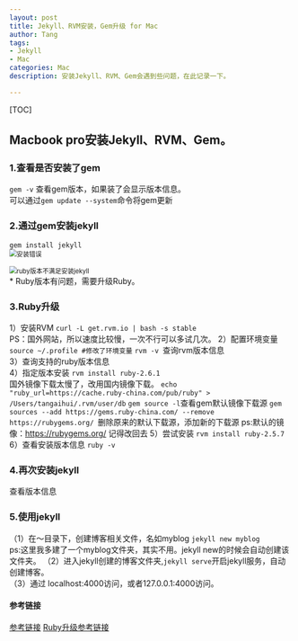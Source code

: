 ```yaml
---
layout: post
title: Jekyll、RVM安装，Gem升级 for Mac
author: Tang
tags:
- Jekyll
- Mac
categories: Mac
description: 安装Jekyll、RVM、Gem会遇到些问题，在此记录一下。

---
```


[TOC]

## Macbook pro安装Jekyll、RVM、Gem。


### 1.查看是否安装了gem

`gem -v`
查看gem版本，如果装了会显示版本信息。
<img src="https://wx4.sinaimg.cn/mw690/bc83ecb9gy1glipjhef1qj20vo046q5e.jpg" style="zoom:80%;display:block;margin:auto" alt="" />
可以通过`gem update --system`命令将gem更新

### 2.通过gem安装jekyll

`gem install jekyll`
<img src="https://wx2.sinaimg.cn/mw690/bc83ecb9gy1glipgid17dj20oo02kabb.jpg" style="zoom:80%;display:block;margin:auto" alt="安装错误" />

<img src="https://wx3.sinaimg.cn/mw690/bc83ecb9gy1glipiyisa5j20s2020t9u.jpg" style="zoom:80%;display:block;margin:auto" alt="ruby版本不满足安装jekyll" />
* Ruby版本有问题，需要升级Ruby。

### 3.Ruby升级

1）安装RVM
` curl -L get.rvm.io | bash -s stable `
<img src="https://wx4.sinaimg.cn/mw690/bc83ecb9gy1glipjcv003j20wq0j0gxo.jpg" style="zoom:80%;display:block;margin:auto" alt="" />
PS：国外网站，所以速度比较慢，一次不行可以多试几次。
2）配置环境变量
` source ~/.profile #修改了环境变量 `
`rvm -v `查询rvm版本信息
<img src="https://wx3.sinaimg.cn/mw690/bc83ecb9gy1glipjlccuqj20wu03idhv.jpg" style="zoom:80%;display:block;margin:auto" alt="" />
3）查询支持的ruby版本信息
<img src="https://wx3.sinaimg.cn/mw690/bc83ecb9gy1glipj704m3j20wq0ggdmk.jpg" style="zoom:80%;display:block;margin:auto" alt="" />
4）指定版本安装
`rvm install ruby-2.6.1 `
<img src="https://wx3.sinaimg.cn/mw690/bc83ecb9gy1glipk87y92j20x406iq73.jpg" style="zoom:80%;display:block;margin:auto" alt="" />
国外镜像下载太慢了，改用国内镜像下载。
```echo "ruby_url=https://cache.ruby-china.com/pub/ruby" > /Users/tangaihui/.rvm/user/db```
`gem source -l`查看gem默认镜像下载源
`gem sources --add https://gems.ruby-china.com/ --remove https://rubygems.org/ `删除原来的默认下载源，添加新的下载源
ps:默认的镜像：<a>https://rubygems.org/ </a>记得改回去
5）尝试安装
`rvm install ruby-2.5.7 `
<img src="https://wx4.sinaimg.cn/mw690/bc83ecb9gy1glipkmtb19j20ws0rk7m4.jpg" style="zoom:80%;display:block;margin:auto" alt="" />
6）查看安装版本信息
`ruby -v`
<img src="https://wx3.sinaimg.cn/mw690/bc83ecb9gy1glipgqw44fj20o401yjsg.jpg" style="zoom:80%;display:block;margin:auto" alt="" />

### 4.再次安装jekyll

<img src="https://wx1.sinaimg.cn/mw690/bc83ecb9gy1glipkbw3xjj20lu04w0uu.jpg" style="zoom:80%;display:block;margin:auto" alt="" />
查看版本信息
<img src="https://wx2.sinaimg.cn/mw690/bc83ecb9gy1glipkf41jnj20ie026gmc.jpg" style="zoom:80%;display:block;margin:auto" alt=""/>

### 5.使用jekyll

（1）在～目录下，创建博客相关文件，名如myblog
`jekyll new myblog `
<img src="https://wx3.sinaimg.cn/mw690/bc83ecb9gy1glipgmpflgj21160f4dsg.jpg" style="zoom:80%;display:block;margin:auto" alt="" />
ps:这里我多建了一个myblog文件夹，其实不用。jekyll new的时候会自动创建该文件夹。
（2）进入jekyll创建的博客文件夹,`jekyll serve`开启jekyll服务，自动创建博客。
<img src="https://wx3.sinaimg.cn/mw690/bc83ecb9gy1glipfyv4hqj20pq08yq7y.jpg" style="zoom:80%;display:block;margin:auto" alt="" />
（3）通过 localhost:4000访问，或者127.0.0.1:4000访问。
<img src="https://wx4.sinaimg.cn/mw690/bc83ecb9gy1glipge55b6j20h00fgdgn.jpg" style="zoom:60%;display:block;margin:auto" alt="" />

#### 参考链接
[参考链接](https://www.dazhuanlan.com/2019/10/21/5dad89218055f/)
[Ruby升级参考链接](https://jingyan.baidu.com/article/948f5924f0fd43d80ff5f9b7.html)

